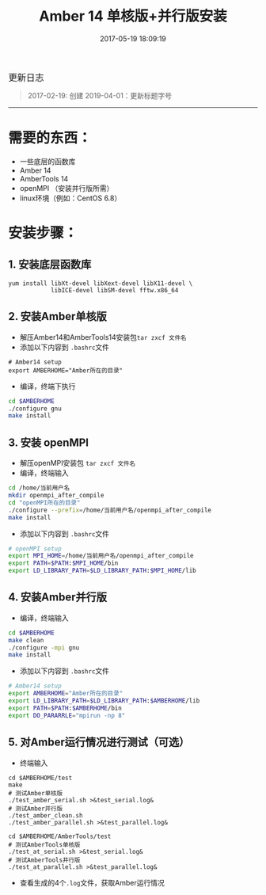 ﻿---
title: Amber 14 单核版+并行版安装
date: 2017-05-19 18:09:19
tags: 
- Cal-Chem-Software
- Amber
categories:
- 计算化学软件安装
---

<font  size=4 face="黑体">更新日志</font> 

> 2017-02-19: 创建
> 2019-04-01：更新标题字号

---


# **需要的东西：** ##
 - 一些底层的函数库
 - Amber 14 
 - AmberTools 14
 - openMPI （安装并行版所需）
 - linux环境（例如：CentOS 6.8）


# **安装步骤：** 
## 1. 安装底层函数库
```
yum install libXt-devel libXext-devel libX11-devel \
            libICE-devel libSM-devel fftw.x86_64
```
## 2. 安装Amber单核版
- 解压Amber14和AmberTools14安装包`tar zxcf 文件名`
- 添加以下内容到 `.bashrc`文件
```
# Amber14 setup
export AMBERHOME="Amber所在的目录"
```
- 编译，终端下执行
```sh
cd $AMBERHOME
./configure gnu
make install
```

## 3. 安装 openMPI
- 解压openMPI安装包 `tar zxcf 文件名`
- 编译，终端输入
```sh
cd /home/当前用户名
mkdir openmpi_after_compile
cd "openMPI所在的目录"
./configure --prefix=/home/当前用户名/openmpi_after_compile
make install
```

- 添加以下内容到 `.bashrc`文件
```sh
# openMPI setup
export MPI_HOME=/home/当前用户名/openmpi_after_compile
export PATH=$PATH:$MPI_HOME/bin
export LD_LIBRARY_PATH=$LD_LIBRARY_PATH:$MPI_HOME/lib
```

## 4. 安装Amber并行版
- 编译，终端输入
```sh
cd $AMBERHOME
make clean
./configure -mpi gnu
make install
```
- 添加以下内容到 `.bashrc`文件
```sh
# Amber14 setup
export AMBERHOME="Amber所在的目录"
export LD_LIBRARY_PATH=$LD_LIBRARY_PATH:$AMBERHOME/lib
export PATH=$PATH:$AMBERHOME/bin
export DO_PARARRLE="mpirun -np 8"
```

## 5. 对Amber运行情况进行测试（可选）
- 终端输入
```
cd $AMBERHOME/test
make
# 测试Amber单核版
./test_amber_serial.sh >&test_serial.log&
# 测试Amber并行版
./test_amber_clean.sh
./test_amber_parallel.sh >&test_parallel.log&

cd $AMBERHOME/AmberTools/test
# 测试AmberTools单核版
./test_at_serial.sh >&test_serial.log&
# 测试AmberTools并行版
./test_at_parallel.sh >&test_parallel.log&

```

- 查看生成的4个`.log`文件，获取Amber运行情况
